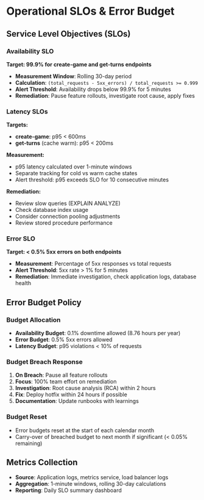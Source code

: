 # Operational SLOs & Error Budget

## Service Level Objectives (SLOs)

### Availability SLO

**Target: 99.9% for create-game and get-turns endpoints**

- **Measurement Window**: Rolling 30-day period
- **Calculation**: `(total_requests - 5xx_errors) / total_requests >= 0.999`
- **Alert Threshold**: Availability drops below 99.9% for 5 minutes
- **Remediation**: Pause feature rollouts, investigate root cause, apply fixes

### Latency SLOs

**Targets:**
- **create-game**: p95 < 600ms
- **get-turns** (cache warm): p95 < 200ms

**Measurement:**
- p95 latency calculated over 1-minute windows
- Separate tracking for cold vs warm cache states
- Alert threshold: p95 exceeds SLO for 10 consecutive minutes

**Remediation:**
- Review slow queries (EXPLAIN ANALYZE)
- Check database index usage
- Consider connection pooling adjustments
- Review stored procedure performance

### Error SLO

**Target: < 0.5% 5xx errors on both endpoints**

- **Measurement**: Percentage of 5xx responses vs total requests
- **Alert Threshold**: 5xx rate > 1% for 5 minutes
- **Remediation**: Immediate investigation, check application logs, database health

## Error Budget Policy

### Budget Allocation

- **Availability Budget**: 0.1% downtime allowed (8.76 hours per year)
- **Error Budget**: 0.5% 5xx errors allowed
- **Latency Budget**: p95 violations < 10% of requests

### Budget Breach Response

1. **On Breach**: Pause all feature rollouts
2. **Focus**: 100% team effort on remediation
3. **Investigation**: Root cause analysis (RCA) within 2 hours
4. **Fix**: Deploy hotfix within 24 hours if possible
5. **Documentation**: Update runbooks with learnings

### Budget Reset

- Error budgets reset at the start of each calendar month
- Carry-over of breached budget to next month if significant (< 0.05% remaining)

## Metrics Collection

- **Source**: Application logs, metrics service, load balancer logs
- **Aggregation**: 1-minute windows, rolling 30-day calculations
- **Reporting**: Daily SLO summary dashboard

